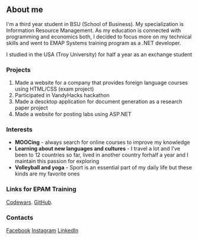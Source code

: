 ## About me

I'm a third year student in BSU (School of Business). My specialization is Information Resource Management. As my education is connected with programming and economics both, I decided to focus more on my technical skills and went to EMAP Systems training program as a .NET developer.

I studied in the USA (Troy University) for half a year as an exchange student

### Projects

1. Made a website for a company that provides foreign language courses using HTML/CSS (exam project)
2. Participated in VandyHacks hackathon
3. Made a descktop application for document generation as a research paper project
4. Made a website for posting labs using ASP.NET

### Interests

- **MOOCing** - always search for online courses to improve my knowledge
- **Learning about new languages and cultures** - I travel a lot and I've been to 12 countries so far, lived in another country forhalf a year and I maintain this passion for exploring 
- **Volleyball and yoga** - Sport is an essential part of my daily life but these kinds are my favorite ones

### Links for EPAM Training

[Codewars](https://www.codewars.com/users/StalinYS).
[GitHub](https://github.com/StalinYS).

### Contacts

[Facebook](https://www.facebook.com/stalinskaya.yana)
[Instagram](https://www.instagram.com/stalinskaiaiana/)
[LinkedIn](https://www.linkedin.com/in/yana-stalinskaya-254750155/)
